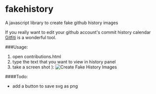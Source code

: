 # fakehistory
A javascript library to create fake github history images

If you really want to edit your github account's commit history calendar [Gitfiti](https://github.com/gelstudios/gitfiti) is a wonderful tool.

###Usage:
1. open contributions.html
2. type the text that you want to view in history panel
3. take a screen shot ):
![Create Fake History Images](https://i.imgur.com/mkt2YsB.png)

####Todo:
- add a button to save svg as png
